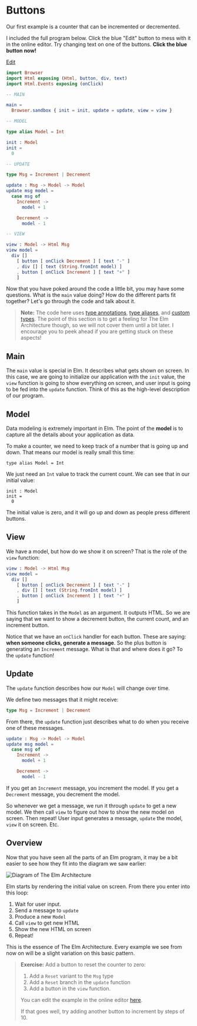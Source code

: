 # Buttons

Our first example is a counter that can be incremented or decremented.

I included the full program below. Click the blue "Edit" button to mess with it in the online editor. Try changing text on one of the buttons. **Click the blue button now!**

[Edit](https://elm-lang.org/examples/buttons)

```elm
import Browser
import Html exposing (Html, button, div, text)
import Html.Events exposing (onClick)

-- MAIN

main =
  Browser.sandbox { init = init, update = update, view = view }

-- MODEL

type alias Model = Int

init : Model
init =
  0

-- UPDATE

type Msg = Increment | Decrement

update : Msg -> Model -> Model
update msg model =
  case msg of
    Increment ->
      model + 1

    Decrement ->
      model - 1

-- VIEW

view : Model -> Html Msg
view model =
  div []
    [ button [ onClick Decrement ] [ text "-" ]
    , div [] [ text (String.fromInt model) ]
    , button [ onClick Increment ] [ text "+" ]
    ]

```

Now that you have poked around the code a little bit, you may have some questions. What is the `main` value doing? How do the different parts fit together? Let's go through the code and talk about it.

> **Note:** The code here uses [type annotations](https://guide.elm-lang.org/types/reading_types.html), [type aliases](https://guide.elm-lang.org/types/type_aliases.html), and [custom types](https://guide.elm-lang.org/types/custom_types.html). The point of this section is to get a feeling for The Elm Architecture though, so we will not cover them until a bit later. I encourage you to peek ahead if you are getting stuck on these aspects!

## Main

The `main` value is special in Elm. It describes what gets shown on screen. In this case, we are going to initialize our application with the `init` value, the `view` function is going to show everything on screen, and user input is going to be fed into the `update` function. Think of this as the high-level description of our program.

## Model

Data modeling is extremely important in Elm. The point of the **model** is to capture all the details about your application as data.

To make a counter, we need to keep track of a number that is going up and down. That means our model is really small this time:

```
type alias Model = Int

```

We just need an `Int` value to track the current count. We can see that in our initial value:

```
init : Model
init =
  0

```

The initial value is zero, and it will go up and down as people press different buttons.

## View

We have a model, but how do we show it on screen? That is the role of the `view` function:

```elm
view : Model -> Html Msg
view model =
  div []
    [ button [ onClick Decrement ] [ text "-" ]
    , div [] [ text (String.fromInt model) ]
    , button [ onClick Increment ] [ text "+" ]
    ]

```

This function takes in the `Model` as an argument. It outputs HTML. So we are saying that we want to show a decrement button, the current count, and an increment button.

Notice that we have an `onClick` handler for each button. These are saying: **when someone clicks, generate a message**. So the plus button is generating an `Increment` message. What is that and where does it go? To the `update` function!

## Update

The `update` function describes how our `Model` will change over time.

We define two messages that it might receive:

```elm
type Msg = Increment | Decrement

```

From there, the `update` function just describes what to do when you receive one of these messages.

```elm
update : Msg -> Model -> Model
update msg model =
  case msg of
    Increment ->
      model + 1

    Decrement ->
      model - 1

```

If you get an `Increment` message, you increment the model. If you get a `Decrement` message, you decrement the model.

So whenever we get a message, we run it through `update` to get a new model. We then call `view` to figure out how to show the new model on screen. Then repeat! User input generates a message, `update` the model, `view` it on screen. Etc.

## Overview

Now that you have seen all the parts of an Elm program, it may be a bit easier to see how they fit into the diagram we saw earlier:

![Diagram of The Elm Architecture](https://guide.elm-lang.org/architecture/buttons.svg)

Elm starts by rendering the initial value on screen. From there you enter into this loop:

1.  Wait for user input.
2.  Send a message to `update`
3.  Produce a new `Model`
4.  Call `view` to get new HTML
5.  Show the new HTML on screen
6.  Repeat!

This is the essence of The Elm Architecture. Every example we see from now on will be a slight variation on this basic pattern.

> **Exercise:** Add a button to reset the counter to zero:
>
> 1.  Add a `Reset` variant to the `Msg` type
> 2.  Add a `Reset` branch in the `update` function
> 3.  Add a button in the `view` function.
>
> You can edit the example in the online editor [here](https://elm-lang.org/examples/buttons).
>
> If that goes well, try adding another button to increment by steps of 10.